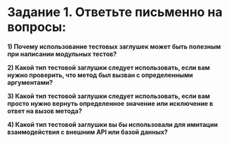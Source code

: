 # Задание 1. Ответьте письменно на вопросы:

**1)  Почему использование тестовых заглушек может быть полезным при написании модульных тестов?**

**2) Какой тип тестовой заглушки следует использовать, если вам нужно проверить, что метод был вызван с определенными аргументами?**

**3) Какой тип тестовой заглушки следует использовать, если вам просто нужно вернуть определенное значение или исключение в ответ на вызов метода?**

**4) Какой тип тестовой заглушки вы бы использовали для имитации  взаимодействия с внешним API или базой данных?**